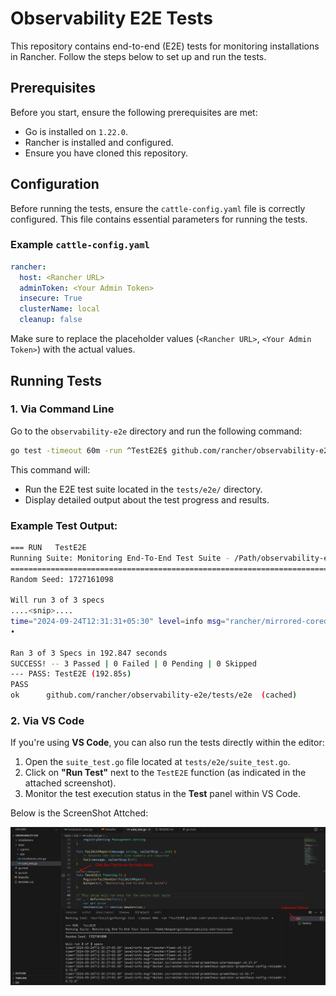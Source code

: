 # Observability E2E Tests

This repository contains end-to-end (E2E) tests for monitoring installations in Rancher. Follow the steps below to set up and run the tests.

## Prerequisites

Before you start, ensure the following prerequisites are met:

- Go is installed on `1.22.0`.
- Rancher is installed and configured.
- Ensure you have cloned this repository.

## Configuration

Before running the tests, ensure the `cattle-config.yaml` file is correctly configured. This file contains essential parameters for running the tests.

### Example `cattle-config.yaml`

```yaml
rancher:
  host: <Rancher URL>
  adminToken: <Your Admin Token>
  insecure: True
  clusterName: local
  cleanup: false
```

Make sure to replace the placeholder values (`<Rancher URL>`, `<Your Admin Token>`) with the actual values.

## Running Tests

### 1. Via Command Line

Go to the `observability-e2e` directory and run the following command:

```bash
go test -timeout 60m -run ^TestE2E$ github.com/rancher/observability-e2e/tests/e2e -v
```

This command will:

- Run the E2E test suite located in the `tests/e2e/` directory.
- Display detailed output about the test progress and results.

### Example Test Output:

```bash
=== RUN   TestE2E
Running Suite: Monitoring End-To-End Test Suite - /Path/observability-e2e/tests/e2e
====================================================================================
Random Seed: 1727161098

Will run 3 of 3 specs
....<snip>....
time="2024-09-24T12:31:31+05:30" level=info msg="rancher/mirrored-coredns-coredns:1.10.1"
•

Ran 3 of 3 Specs in 192.847 seconds
SUCCESS! -- 3 Passed | 0 Failed | 0 Pending | 0 Skipped
--- PASS: TestE2E (192.85s)
PASS
ok      github.com/rancher/observability-e2e/tests/e2e  (cached)
```

### 2. Via VS Code

If you're using **VS Code**, you can also run the tests directly within the editor:

1. Open the `suite_test.go` file located at `tests/e2e/suite_test.go`.
2. Click on **"Run Test"** next to the `TestE2E` function (as indicated in the attached screenshot).
3. Monitor the test execution status in the **Test** panel within VS Code.

Below is the ScreenShot Attched:

![VS Code Test Execution](./VScode_Execution.png)
